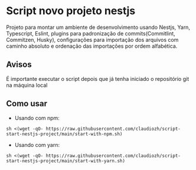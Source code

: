 # Script novo projeto nestjs
Projeto para montar um ambiente de 
desenvolvimento usando Nestjs, Yarn, Typescript, Eslint, 
plugins para padronização de commits(Commitlint, Commitzen, Husky), configurações para importação dos arquivos com caminho absoluto e ordenação das importações por ordem alfabética.

## Avisos

É importante executar o script depois que já tenha iniciado o repositório git na máquina local

## Como usar

* Usando com npm:
```
sh <(wget -qO- https://raw.githubusercontent.com/claudiozh/script-start-nestjs-project/main/start-with-npm.sh)
```

* Usando com yarn:
```
sh <(wget -qO- https://raw.githubusercontent.com/claudiozh/script-start-nestjs-project/main/start-with-yarn.sh)
```